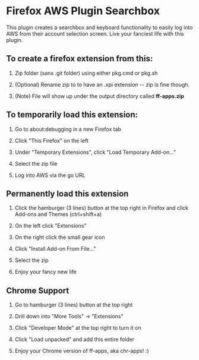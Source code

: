 # Firefox AWS Plugin Searchbox
This plugin creates a searchbox and keyboard functionality to easily log into AWS from their account selection screen. Live your fanciest life with this plugin.

## To create a firefox extension from this:

  1. Zip folder (sans .git folder) using either pkg.cmd or pkg.sh

  1. (Optional) Rename zip to to have an .xpi extension -- zip is fine though.

  1. (Note) File will show up under the output directory called **ff-apps.zip**

## To temporarily load this extension:
  
  1. Go to about:debugging in a new Firefox tab

  1. Click "This Firefox" on the left

  1. Under "Temporary Extensions", click "Load Temporary Add-on..."

  1. Select the zip file

  1. Log into AWS via the go URL

## Permanently load this extension

  1. Click the hamburger (3 lines) button at the top right in Firefox and click Add-ons and Themes (ctrl+shift+a)

  1. On the left click "Extensions"

  1. On the right click the small gear icon 

  1. Click "Install Add-on From File..."

  1. Select the zip

  1. Enjoy your fancy new life
  
## Chrome Support

  1. Go to hamburger (3 lines) button at the top right

  1. Drill down into "More Tools" -> "Extensions"

  1. Click "Developer Mode" at the top right to turn it on

  1. Click "Load unpacked" and add this entire folder

  1. Enjoy your Chrome version of ff-apps, aka chr-apps! :)